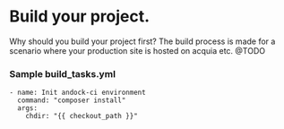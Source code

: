 # Build your project.  
Why should you build your project first?
The build process is made for a scenario where your production site is hosted on acquia etc.
@TODO

### Sample build_tasks.yml
```
- name: Init andock-ci environment
  command: "composer install"
  args:
    chdir: "{{ checkout_path }}"
```
